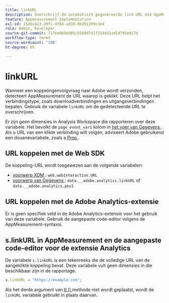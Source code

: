 ```yaml
---
title: linkURL
description: Overschrijf de automatisch gegenereerde link-URL die AppMeasurement gebruikt in koppelingsvolgaanroepen.
feature: Appmeasurement Implementation
exl-id: 15d6e423-d9fc-4f84-ad39-0bd91399cde4
role: Admin, Developer
source-git-commit: 7176e068dd05c5589d741f3194d2ad5d795e017d
workflow-type: tm+mt
source-wordcount: '190'
ht-degree: 0%

---
```


# linkURL

Wanneer een koppelingenvolgvraag naar Adobe wordt verzonden, detecteert AppMeasurement de URL waarop is geklikt. Deze URL helpt het verbindingstype, zoals downloadverbindingen en uitgangsverbindingen bepalen. Gebruik de variabele `linkURL` om de gedetecteerde URL te overschrijven.

Er zijn geen dimensies in Analysis Workspace die rapporteren over deze variabele. Het bevolkt de `page_event_var1` kolom in [ het voer van Gegevens ](/help/export/analytics-data-feed/data-feed-overview.md). Als u URL van een klikte verbinding wilt volgen, adviseert Adobe gebruikend een douanevariabele, zoals a [ Prop ](../page-vars/prop.md).

## URL koppelen met de Web SDK

De koppeling-URL wordt toegewezen aan de volgende variabelen:

* [ voorwerp XDM ](/help/implement/aep-edge/xdm-var-mapping.md): `web.webInteraction.URL`
* [ voorwerp van Gegevens ](/help/implement/aep-edge/data-var-mapping.md): `data.__adobe.analytics.linkURL` of `data.__adobe.analytics.pev1`

## URL koppelen met de Adobe Analytics-extensie

Er is geen specifiek veld in de Adobe Analytics-extensie voor het gebruik van deze variabele. Gebruik de aangepaste code-editor volgens de AppMeasurement-syntaxis.

## s.linkURL in AppMeasurement en de aangepaste code-editor voor de extensie Analytics

De variabele `s.linkURL` is een tekenreeks die de volledige URL van de aangeklikte koppeling bevat. Deze variabele vult geen dimensies in die beschikbaar zijn in de rapportage.

```js
s.linkURL = "https://example.com";
```

Als het derde argument van [ tl () ](../functions/tl-method.md) methode niet wordt geplaatst, wordt de `linkURL` variabele gebruikt in plaats daarvan.
